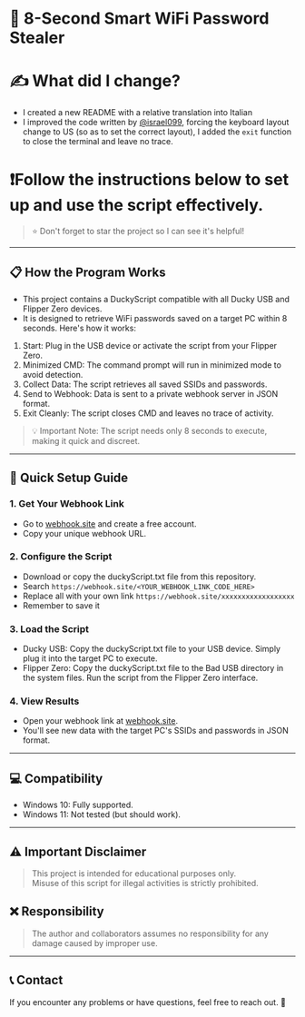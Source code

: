 # 🦆 8-Second Smart WiFi Password Stealer

# ✍️ What did I change?
- I created a new README with a relative translation into Italian
- I improved the code written by [@israel099](https://github.com/israel099), forcing the keyboard layout change to US (so as to set the correct layout), I added the `exit` function to close the terminal and leave no trace.

# ❗Follow the instructions below to set up and use the script effectively.
> ⭐ Don't forget to star the project so I can see it's helpful!

---

## 📋 How the Program Works

- This project contains a DuckyScript compatible with all Ducky USB and Flipper Zero devices.  
- It is designed to retrieve WiFi passwords saved on a target PC within 8 seconds. Here's how it works:
1. Start: Plug in the USB device or activate the script from your Flipper Zero.  
2. Minimized CMD: The command prompt will run in minimized mode to avoid detection.  
3. Collect Data: The script retrieves all saved SSIDs and passwords.  
4. Send to Webhook: Data is sent to a private webhook server in JSON format.  
5. Exit Cleanly: The script closes CMD and leaves no trace of activity.

> 💡 Important Note: The script needs only 8 seconds to execute, making it quick and discreet.

---

## 🚀 Quick Setup Guide

### 1. Get Your Webhook Link
- Go to [webhook.site](https://webhook.site/) and create a free account.
- Copy your unique webhook URL.

### 2. Configure the Script
- Download or copy the duckyScript.txt file from this repository.
- Search `https://webhook.site/<YOUR_WEBHOOK_LINK_CODE_HERE>` 
- Replace all with your own link `https://webhook.site/xxxxxxxxxxxxxxxxxx`
- Remember to save it

### 3. Load the Script
- Ducky USB: Copy the duckyScript.txt file to your USB device. Simply plug it into the target PC to execute.  
- Flipper Zero: Copy the duckyScript.txt file to the Bad USB directory in the system files. Run the script from the Flipper Zero interface.

### 4. View Results
- Open your webhook link at [webhook.site](https://webhook.site/).
- You'll see new data with the target PC's SSIDs and passwords in JSON format.

---

## 💻 Compatibility

- Windows 10: Fully supported.  
- Windows 11: Not tested (but should work).

---

## ⚠️ Important Disclaimer

> This project is intended for educational purposes only.  
> Misuse of this script for illegal activities is strictly prohibited.  

## ❌ Responsibility
>The author and collaborators assumes no responsibility for any damage caused by improper use.
---

## 📞 Contact

If you encounter any problems or have questions, feel free to reach out. 💬  
